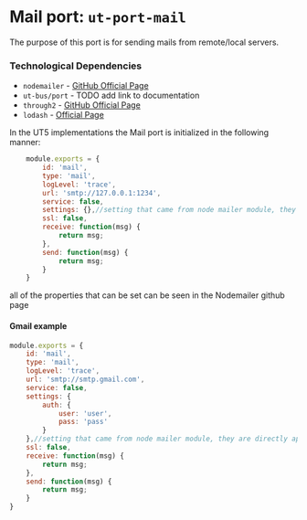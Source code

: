# **Mail port:** `ut-port-mail` #
The purpose of this port is for sending mails from remote/local servers.

### **Technological Dependencies** ###

 - `nodemailer` - [GitHub Official Page](https://github.com/andris9/Nodemailer)
 - `ut-bus/port` - TODO add link to documentation
 - `through2` - [GitHub Official Page](https://github.com/rvagg/through2)
 - `lodash` - [Official Page](https://lodash.com/)

In the UT5 implementations the Mail port is initialized in the following manner:

```javascript
    module.exports = {
        id: 'mail',
        type: 'mail',
        logLevel: 'trace',
        url: 'smtp://127.0.0.1:1234',
        service: false,
        settings: {},//setting that came from node mailer module, they are directly applied
        ssl: false,
        receive: function(msg) {
            return msg;
        },
        send: function(msg) {
            return msg;
        }
    }
```

all of the properties that can be set can be seen in the Nodemailer github page

#### **Gmail example** ####

```javascript
module.exports = {
    id: 'mail',
    type: 'mail',
    logLevel: 'trace',
    url: 'smtp://smtp.gmail.com',
    service: false,
    settings: {
        auth: {
            user: 'user',
            pass: 'pass'
        }
    },//setting that came from node mailer module, they are directly applied
    ssl: false,
    receive: function(msg) {
        return msg;
    },
    send: function(msg) {
        return msg;
    }
}
```
